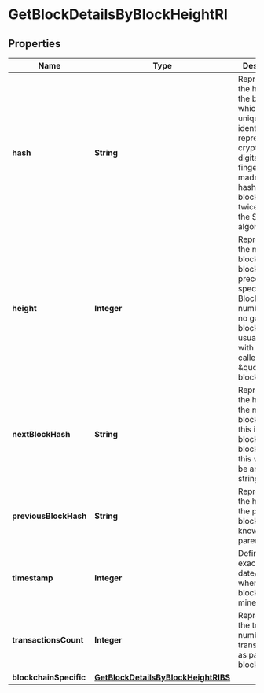 

# GetBlockDetailsByBlockHeightRI


## Properties

Name | Type | Description | Notes
------------ | ------------- | ------------- | -------------
**hash** | **String** | Represents the hash of the block, which is its unique identifier. It represents a cryptographic digital fingerprint made by hashing the block header twice through the SHA256 algorithm. | 
**height** | **Integer** | Represents the number of blocks in the blockchain preceding this specific block. Block numbers have no gaps. A blockchain usually starts with block 0 called the \&quot;Genesis block\&quot;. | 
**nextBlockHash** | **String** | Represents the hash of the next block. When this is the last block of the blockchain this value will be an empty string. | 
**previousBlockHash** | **String** | Represents the hash of the previous block, also known as the parent block. | 
**timestamp** | **Integer** | Defines the exact date/time when this block was mined in Unix | 
**transactionsCount** | **Integer** | Represents the total number of all transactions as part of this block. | 
**blockchainSpecific** | [**GetBlockDetailsByBlockHeightRIBS**](GetBlockDetailsByBlockHeightRIBS.md) |  | 



